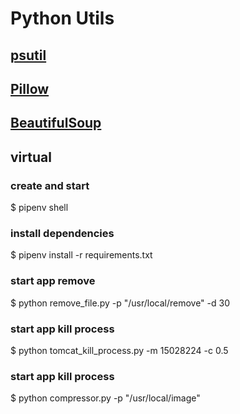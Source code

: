 # Python Utils 
## [psutil](https://psutil.readthedocs.io/en/latest/)
## [Pillow](https://pillow.readthedocs.io/en/stable/)
## [BeautifulSoup](https://www.crummy.com/software/BeautifulSoup/)

## virtual
### create and start
$ pipenv shell 
### install dependencies
$ pipenv install -r requirements.txt  
### start app remove
$ python remove_file.py -p "/usr/local/remove" -d 30
### start app kill process
$ python tomcat_kill_process.py -m 15028224 -c 0.5
### start app kill process
$ python compressor.py -p "/usr/local/image"